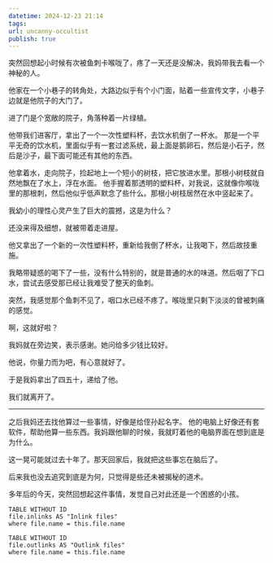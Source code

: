 ```yaml
---
datetime: 2024-12-23 21:14
tags: 
url: uncanny-occultist
publish: true
---
```

突然回想起小时候有次被鱼刺卡喉咙了，疼了一天还是没解决，我妈带我去看一个神秘的人。

他家在一个小巷子的转角处，大路边似乎有个小门面，贴着一些宣传文字，小巷子边就是他院子的大门了。

进了门是个宽敞的院子，角落种着一片绿植。

他带我们进客厅，拿出了一个一次性塑料杯，去饮水机倒了一杯水。
那是一个平平无奇的饮水机，里面似乎有一套过滤系统，最上面是鹅卵石，然后是小石子，然后是沙子，最下面可能还有其他的东西。

他拿着水，走向院子，捡起地上一个短小的树枝，把它放进水里。那根小树枝就自然地飘在了水上，浮在水面。
他手握着那透明的塑料杯，对我说，这就像你喉咙里的那根刺，然后他似乎低声默念了些什么。那根小树枝居然在水中竖起来了。

我幼小的理性心灵产生了巨大的震撼，这是为什么？

还没来得及细想，就被带着走进屋。

他又拿出了一个新的一次性塑料杯，重新给我倒了杯水，让我喝下，然后故技重施。

我略带疑惑的喝下了一些，没有什么特别的，就是普通的水的味道。然后咽了下口水，尝试去感受那已经让我难受了整天的鱼刺。

突然，我感觉那个鱼刺不见了，咽口水已经不疼了。喉咙里只剩下淡淡的曾被刺痛的感觉。

啊，这就好啦？

我妈就在旁边笑，表示感谢。她问给多少钱比较好。

他说，你量力而为吧，有心意就好了。

于是我妈拿出了四五十，递给了他。

我们就离开了。

---

之后我妈还去找他算过一些事情，好像是给侄孙起名字。
他的电脑上好像还有套软件，帮助他算一些东西。我妈跟他聊的时候，我就盯着他的电脑界面在想到底是为什么。

这一晃可能就过去十年了。那天回家后，我就把这些事忘在脑后了。

后来我也没去追究到底是为何，只觉得是些还未被揭秘的道术。

多年后的今天，突然回想起这件事情，发觉自己对此还是一个困惑的小孩。

```dataview
TABLE WITHOUT ID
file.inlinks AS "Inlink files"
where file.name = this.file.name
```
```dataview
TABLE WITHOUT ID
file.outlinks AS "Outlink files"
where file.name = this.file.name
```